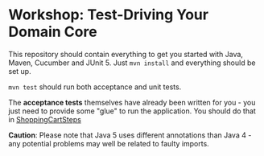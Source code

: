 # Workshop: Test-Driving Your Domain Core

This repository should contain everything to get you started with Java, Maven, Cucumber and JUnit 5. Just `mvn install` and everything should be set up.

`mvn test` should  run both acceptance and unit tests. 

The **acceptance tests** themselves have already been written for you - you just need to provide some "glue" to run the application. You should do that in [ShoppingCartSteps](src/test/java/eu/ddd/ShoppingCartSteps)

**Caution**: Please note that Java 5 uses different annotations than Java 4 - any potential problems may well be related to faulty imports.
